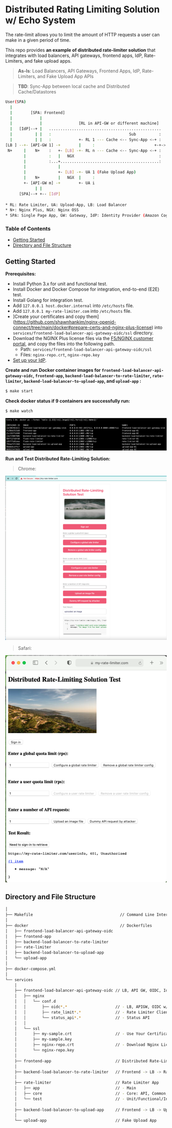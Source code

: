 # Distributed Rating Limiting Solution w/ Echo System
The rate-limit allows you to limit the amount of HTTP requests a user can make in a given period of time.

This repo provides **an example of distributed rate-limiter solution** that integrates with load balancers, API gateways, frontend apps, IdP, Rate-Limiters, and fake upload apps. 

> **As-Is**: Load Balancers, API Gateways, Frontend Apps, IdP, Rate-Limiters, and Fake Upload App APIs

> **TBD**: Sync-App between local cache and Distributed Cache/Datastores

```bash
User(SPA)
  |            
  |        [SPA: Frontend]
  |            |                                                        
  |            |                [RL in API-GW or different machine]             Pub
  |   [IdP]--+ |   .................................................    +----> [Sync-App 1..j]
  |          | |   :                                  Sub          :    |       1) Event
  |          | |   :            +- RL 1 --- Cache <-- Sync-App <-+ :    V       2) Regulary
[LB ] --+- [API-GW 1] -+        |     :                          +-+-> [LB] -+ 
 N+     |    N+    :   +- [LB] -+- RL n --- Cache <-- Sync-App <-+ :         +- Cache 1
        |          :   |   NGX                                     :         |        :
        |          :...+...........................................:         +- Cache k
        |              |                                                     |
        |              +- [LB] -+- UA 1 (Fake Upload App)                    +- Datastore 1
        |    N+        |   NGX  |     :                                      |            :
        +- [API-GW m] -+        +- UA i                                      |  Datastore l
             | |                                                             +- (Key/Value)
      [SPA]--+ +-- [IdP]                                                     

* RL: Rate Limiter, UA: Upload-App, LB: Load Balancer
* N+: Nginx Plus, NGX: Nginx OSS
* SPA: Single Page App, GW: Gateway, IdP: Identity Provider (Amazon Cognito)
```

### Table of Contents
- [Getting Started](#getting-started)
- [Directory and File Structure](#directory-and-file-structure)


## Getting Started

**Prerequisites:**
- Install Python 3.x for unit and functional test.
- Install Docker and Docker Compose for integration, end-to-end (E2E) test.
- Install Golang for integration test.
- Add `127.0.0.1 host.docker.internal` into `/etc/hosts` file.
- Add `127.0.0.1 my-rate-limiter.com` into `/etc/hosts` file.
- ]Create your certificates and copy them](https://github.com/shawnhankim/nginx-openid-connect/tree/main/docker#prepare-certs-and-nginx-plus-license) into `services/frontend-load-balancer-api-gateway-oidc/ssl` directory.
- Download the NGINX Plus license files via the [F5/NGINX customer portal](https://cs.nginx.com/?_ga=2.268586425.912746048.1620625839-85838359.1596947109), and copy the files into the following path.
  - Path: `services/frontend-load-balancer-api-gateway-oidc/ssl`
  - Files: `nginx-repo.crt`, `nginx-repo.key`
- [Set up your IdP](https://github.com/shawnhankim/nginx-openid-connect/#configuring-your-idp).


**Create and run Docker container images for `frontend-load-balancer-api-gateway-oidc`, `frontend-app`, `backend-load-balancer-to-rate-limiter`, `rate-limiter`, `backend-load-balancer-to-upload-app`, and `upload-app` :**
```bash
$ make start
``` 

**Check docker status if 9 containers are successfully run:**
```bash
$ make watch
``` 
![](./img/docker_ps_distributed_rate_limiting_system.png)

**Run and Test Distributed Rate-Limiting Solution:**

> Chrome:

  ![](./img/distributed-rate_limiting_test_tool_chrome.png)

> Safari:

  ![](./img/distributed_rate_limiting_test_tool_safari.png)


## Directory and File Structure

```bash
│
├── Makefile                                      // Command Line Interfaces
│
├── docker                                        // Dockerfiles
│   ├── frontend-load-balancer-api-gateway-oidc
│   ├── frontend-app
│   ├── backend-load-balancer-to-rate-limiter
│   ├── rate-limiter
│   ├── backend-load-balancer-to-upload-app
│   └── upload-app
│
├── docker-compose.yml
│
└── services
    │
    ├── frontend-load-balancer-api-gateway-oidc // LB, API GW, OIDC, IdP, Rate-Limiter Client
    │   ├── nginx
    │   │   └── conf.d
    │   │       ├── oidc*.*                     // - LB, APIGW, OIDC w/ Frontend, Backend Main
    │   │       ├── rate_limit*.*               // - Rate Limiter Client
    │   │       └── status_api*.*               // - Status API
    │   │   
    │   └── ssl              
    │       ├── my-sample.crt                   // - Use Your Certificates
    │       ├── my-sample.key
    │       ├── nginx-repo.crt                  // - Download Nginx License
    │       └── nginx-repo.key
    │           
    ├── frontend-app                            // Distributed Rate-Limiting Test UI
    │   
    ├── backend-load-balancer-to-rate-limiter   // Frontend -> LB -> Rate Limiters (API)
    │   
    ├── rate-limiter                            // Rate Limiter App
    │   ├── app                                 // - Main
    │   ├── core                                // - Core: API, Common, Algorithm
    │   └── test                                // - Unit/Functional/Integration/E2E Test (In pgoress)
    │       
    ├── backend-load-balancer-to-upload-app     // Frontend -> LB -> Upload Apps (API)
    │
    └── upload-app                              // Fake Upload App
```
